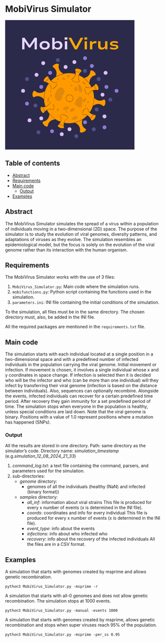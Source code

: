# MobiVirus Simulator

![MobiVirus Logo](MobiVirus_Logo.png)

## Table of contents

- [Abstract](#Abstract)
- [Requirements](#Requirements)
- [Main code](#Main-code)
  - [Output](#Output)
- [Examples](#Examples)

## Abstract

The MobiVirus Simulator simulates the spread of a virus within a population of individuals moving in a two-dimensional (2D) space. The purpose of the simulator is to study the evolution of viral genomes, diversity patterns, and adaptations of viruses as they evolve. The simulation resembles an epidemiological model, but the focus is solely on the evolution of the viral genome rather than its interaction with the human organism.

## Requirements

The MobiVirus Simulator works with the use of 3 files:

1. `MobiVirus_Simulator.py`: Main code where the simulation runs.
2. `mobifunctions.py`: Python script containing the functions used in the simulation.
3. `parameters.ini`: INI file containing the initial conditions of the simulation.

To the simulation, all files must be in the same directory. The chosen directory must, also, be added in the INI file.

All the required packages are mentioned in the `requirements.txt` file.

## Main code

The simulation starts with each individual located at a single position in a two-dimensional space and with a predefined number of infected individuals in the population carrying the viral genome. Initial movement or infection. If movement is chosen, it involves a single individual whose x and y coordinates in space change. If infection is selected then it is decided who will be the infector and who (can be more than one individual) will they infect by transferring their viral genome (infection is based on the distance between individuals). Also, sequences can optionally recombine. Alongside the events, infected individuals can recover for a certain predefined time period. After recovery they gain immunity for a set predefined period of time. The simulation stops when everyone in the population is healthy, unless special conditions are laid down.
Note that the viral genome is binary. Positions with a value of 1.0 represent positions where a mutation has happened (SNPs).

### Output

All the results are stored in one directory.
Path: same directory as the simulator’s code. 
Directory name: *simulation_timestamp* (e.g.*simulation_12_08_2024_21_33*)
1. *command_log.txt*: a text file containing the command, parsers, and parameters used for the simulation.
2. sub-directories:
    - *genome* directory:
        - genomes of all the individuals (healthy (NaN) and infected (binary format))
    - *samples* directory:
        - *all_inf*: information about viral strains
            This file is produced for every x number of events (x is determined in the INI file).
        - *coords*: coordinates and info for every individual
            This file is produced for every x number of events (x is determined in the INI file).
        - *event_type*:  info about the events
        - *infections*: info about who infected who
        - *recovery*: info about the recovery of the infected individuals
All the files are in a CSV format.

## Examples

A simulation that starts with genomes created by msprime and allows genetic recombination.
```
python3 MobiVirus_Simulator.py -msprime -r 
```

A simulation that starts with all-0 genomes and does not allow genetic recombination. The simulation stops at 1000 events.
```
python3 MobiVirus_Simulator.py -manual -events 1000
```

A simulation that starts with genomes created by msprime, allows genetic recombination and stops when super viruses reach 95% of the population.
```
python3 MobiVirus_Simulator.py -msprime -per_ss 0.95
```